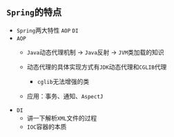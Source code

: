 ## `Spring`的特点
* `Spring`两大特性 `AOP` `DI`
* `AOP`
    * `Java`动态代理机制 -> `Java`反射 -> `JVM`类加载的知识
    
    * 动态代理的具体实现方式有`JDK`动态代理和`CGLIB`代理 
        * `cglib`无法增强的类 
    * 应用：事务、通知、`AspectJ`
* `DI`
    * 讲一下解析`XML`文件的过程 
    * `IOC`容器的本质

